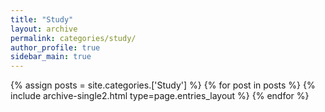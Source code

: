 ```yaml
---
title: "Study"
layout: archive
permalink: categories/study/
author_profile: true
sidebar_main: true
---
```


{% assign posts = site.categories.['Study'] %}
{% for post in posts %} {% include archive-single2.html type=page.entries_layout %} {% endfor %}